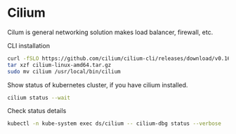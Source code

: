 # Cilium

Cilum is general networking solution makes load balancer, firewall, etc.

CLI installation

```sh
curl -fSLO https://github.com/cilium/cilium-cli/releases/download/v0.16.22/cilium-linux-amd64.tar.gz
tar xzf cilium-linux-amd64.tar.gz
sudo mv cilium /usr/local/bin/cilium
```

Show status of kubernetes cluster, if you have cilium installed.

```sh
cilium status --wait
```

Check status details

```sh
kubectl -n kube-system exec ds/cilium -- cilium-dbg status --verbose
```
